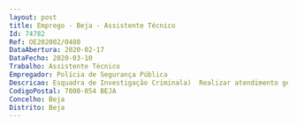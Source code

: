 ```yaml
--- 
layout: post
title: Emprego - Beja - Assistente Técnico
Id: 74782
Ref: OE202002/0480
DataAbertura: 2020-02-17
DataFecho: 2020-03-10
Trabalho: Assistente Técnico
Empregador: Polícia de Segurança Pública
Descricao: Esquadra de Investigação Criminala)	Realizar atendimento geral ao público b)	Elaborar todo o expediente c)	Entregar e recolher o expediente nas diversas entidades d)	Elaborar e entregar correio e)	Promover a organização do arquivo f)	Exercer as demais funções que lhe forem delegadas.
CodigoPostal: 7800-054 BEJA
Concelho: Beja
Distrito: Beja
--- 
```

